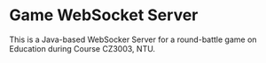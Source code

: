 # Game WebSocket Server 
This is a Java-based WebSocker Server for a round-battle game on Education during Course CZ3003, NTU. 